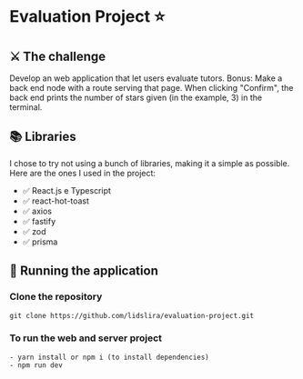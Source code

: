 # Evaluation Project ⭐
 

## ⚔️ The challenge

Develop an web application that let users evaluate tutors. Bonus: Make a back end node with a route serving that page. When clicking "Confirm", the back end prints the number of stars given (in the example, 3) in the terminal.
<br>

## 📚 Libraries

I chose to try not using a bunch of libraries, making it a simple as possible. Here are the ones I used in the project:

- ✅ React.js e Typescript
- ✅ react-hot-toast
- ✅ axios
- ✅ fastify
- ✅ zod
- ✅ prisma


## 🏃 Running the application

### Clone the repository

```
git clone https://github.com/lidslira/evaluation-project.git
```
### To run the web and server project

```
- yarn install or npm i (to install dependencies)
- npm run dev
```

